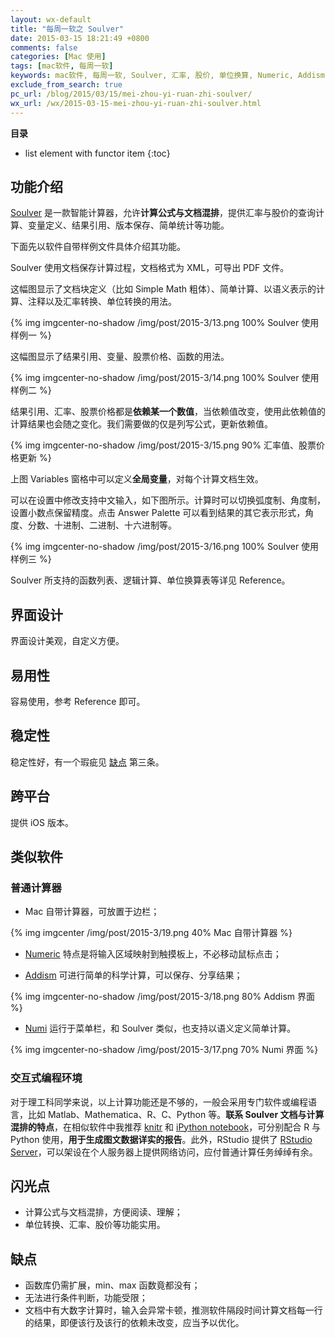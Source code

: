 ```yaml
---
layout: wx-default
title: "每周一软之 Soulver"
date: 2015-03-15 18:21:49 +0800
comments: false
categories: [Mac 使用]
tags: [mac软件, 每周一软]
keywords: mac软件, 每周一软, Soulver, 汇率, 股价, 单位换算, Numeric, Addism, Numi, Rstudio Server, knitr, iPython notebook
exclude_from_search: true
pc_url: /blog/2015/03/15/mei-zhou-yi-ruan-zhi-soulver/
wx_url: /wx/2015-03-15-mei-zhou-yi-ruan-zhi-soulver.html
---
```


__目录__

* list element with functor item
{:toc}

<!-- excerpt start -->

## 功能介绍

[Soulver](http://www.acqualia.com/soulver/) 是一款智能计算器，允许**计算公式与文档混排**，提供汇率与股价的查询计算、变量定义、结果引用、版本保存、简单统计等功能。

下面先以软件自带样例文件具体介绍其功能。

Soulver 使用文档保存计算过程，文档格式为 XML，可导出 PDF 文件。

这幅图显示了文档块定义（比如 Simple Math 粗体）、简单计算、以语义表示的计算、注释以及汇率转换、单位转换的用法。

{% img imgcenter-no-shadow /img/post/2015-3/13.png 100% Soulver 使用样例一 %}

<!-- excerpt end -->

这幅图显示了结果引用、变量、股票价格、函数的用法。

{% img imgcenter-no-shadow /img/post/2015-3/14.png 100% Soulver 使用样例二 %}

结果引用、汇率、股票价格都是**依赖某一个数值**，当依赖值改变，使用此依赖值的计算结果也会随之变化。我们需要做的仅是列写公式，更新依赖值。

{% img imgcenter-no-shadow /img/post/2015-3/15.png 90% 汇率值、股票价格更新 %}

上图 Variables 窗格中可以定义**全局变量**，对每个计算文档生效。

可以在设置中修改支持中文输入，如下图所示。计算时可以切换弧度制、角度制，设置小数点保留精度。点击 Answer Palette 可以看到结果的其它表示形式，角度、分数、十进制、二进制、十六进制等。

{% img imgcenter-no-shadow /img/post/2015-3/16.png 100%  Soulver 使用样例三 %}

Soulver 所支持的函数列表、逻辑计算、单位换算表等详见 Reference。

## 界面设计

界面设计美观，自定义方便。

## 易用性

容易使用，参考 Reference 即可。

## 稳定性

稳定性好，有一个瑕疵见 [缺点](#section-8) 第三条。

## 跨平台

提供 iOS 版本。

## 类似软件

### 普通计算器

- Mac 自带计算器，可放置于边栏；
	
{% img imgcenter /img/post/2015-3/19.png 40% Mac 自带计算器 %}

- [Numeric](https://itunes.apple.com/cn/app/numeric/id564960788?mt=12) 特点是将输入区域映射到触摸板上，不必移动鼠标点击；

- [Addism](https://itunes.apple.com/us/app/addism-the-calculator/id943947757?mt=12) 可进行简单的科学计算，可以保存、分享结果；

{% img imgcenter-no-shadow /img/post/2015-3/18.png 80%  Addism 界面 %}

- [Numi](http://getnumi.info/) 运行于菜单栏，和 Soulver 类似，也支持以语义定义简单计算。

{% img imgcenter-no-shadow /img/post/2015-3/17.png 70%  Numi 界面 %}

### 交互式编程环境

对于理工科同学来说，以上计算功能还是不够的，一般会采用专门软件或编程语言，比如 Matlab、Mathematica、R、C、Python 等。**联系 Soulver 文档与计算混排的特点**，在相似软件中我推荐 [knitr](http://yihui.name/knitr/) 和 [iPython notebook](http://ipython.org/notebook.html)，可分别配合 R 与 Python 使用，**用于生成图文数据详实的报告**。此外，RStudio 提供了 [RStudio Server](http://www.rstudio.com/products/rstudio/download-server/)，可以架设在个人服务器上提供网络访问，应付普通计算任务绰绰有余。

## 闪光点

- 计算公式与文档混排，方便阅读、理解；
- 单位转换、汇率、股价等功能实用。

## 缺点

- 函数库仍需扩展，min、max 函数竟都没有；
- 无法进行条件判断，功能受限；
- 文档中有大数字计算时，输入会异常卡顿，推测软件隔段时间计算文档每一行的结果，即便该行及该行的依赖未改变，应当予以优化。